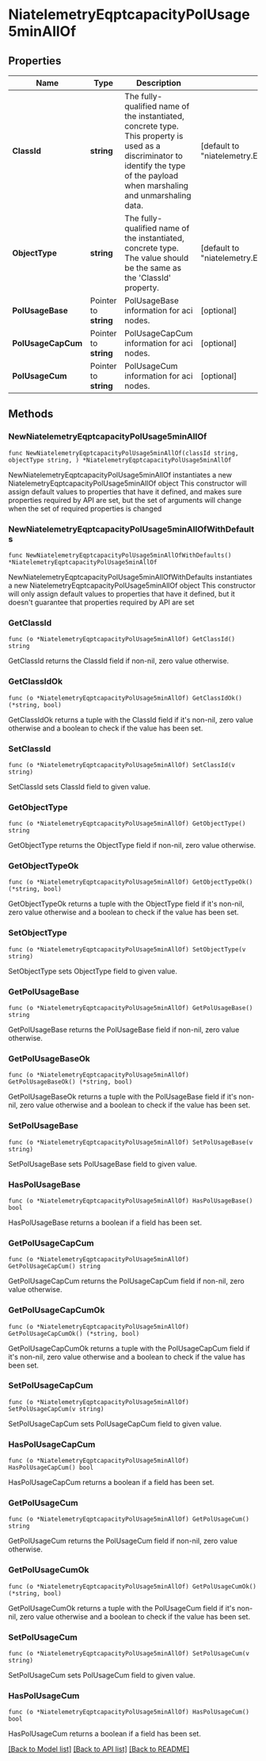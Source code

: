 # NiatelemetryEqptcapacityPolUsage5minAllOf

## Properties

Name | Type | Description | Notes
------------ | ------------- | ------------- | -------------
**ClassId** | **string** | The fully-qualified name of the instantiated, concrete type. This property is used as a discriminator to identify the type of the payload when marshaling and unmarshaling data. | [default to "niatelemetry.EqptcapacityPolUsage5min"]
**ObjectType** | **string** | The fully-qualified name of the instantiated, concrete type. The value should be the same as the &#39;ClassId&#39; property. | [default to "niatelemetry.EqptcapacityPolUsage5min"]
**PolUsageBase** | Pointer to **string** | PolUsageBase information for aci nodes. | [optional] 
**PolUsageCapCum** | Pointer to **string** | PolUsageCapCum information for aci nodes. | [optional] 
**PolUsageCum** | Pointer to **string** | PolUsageCum information for aci nodes. | [optional] 

## Methods

### NewNiatelemetryEqptcapacityPolUsage5minAllOf

`func NewNiatelemetryEqptcapacityPolUsage5minAllOf(classId string, objectType string, ) *NiatelemetryEqptcapacityPolUsage5minAllOf`

NewNiatelemetryEqptcapacityPolUsage5minAllOf instantiates a new NiatelemetryEqptcapacityPolUsage5minAllOf object
This constructor will assign default values to properties that have it defined,
and makes sure properties required by API are set, but the set of arguments
will change when the set of required properties is changed

### NewNiatelemetryEqptcapacityPolUsage5minAllOfWithDefaults

`func NewNiatelemetryEqptcapacityPolUsage5minAllOfWithDefaults() *NiatelemetryEqptcapacityPolUsage5minAllOf`

NewNiatelemetryEqptcapacityPolUsage5minAllOfWithDefaults instantiates a new NiatelemetryEqptcapacityPolUsage5minAllOf object
This constructor will only assign default values to properties that have it defined,
but it doesn't guarantee that properties required by API are set

### GetClassId

`func (o *NiatelemetryEqptcapacityPolUsage5minAllOf) GetClassId() string`

GetClassId returns the ClassId field if non-nil, zero value otherwise.

### GetClassIdOk

`func (o *NiatelemetryEqptcapacityPolUsage5minAllOf) GetClassIdOk() (*string, bool)`

GetClassIdOk returns a tuple with the ClassId field if it's non-nil, zero value otherwise
and a boolean to check if the value has been set.

### SetClassId

`func (o *NiatelemetryEqptcapacityPolUsage5minAllOf) SetClassId(v string)`

SetClassId sets ClassId field to given value.


### GetObjectType

`func (o *NiatelemetryEqptcapacityPolUsage5minAllOf) GetObjectType() string`

GetObjectType returns the ObjectType field if non-nil, zero value otherwise.

### GetObjectTypeOk

`func (o *NiatelemetryEqptcapacityPolUsage5minAllOf) GetObjectTypeOk() (*string, bool)`

GetObjectTypeOk returns a tuple with the ObjectType field if it's non-nil, zero value otherwise
and a boolean to check if the value has been set.

### SetObjectType

`func (o *NiatelemetryEqptcapacityPolUsage5minAllOf) SetObjectType(v string)`

SetObjectType sets ObjectType field to given value.


### GetPolUsageBase

`func (o *NiatelemetryEqptcapacityPolUsage5minAllOf) GetPolUsageBase() string`

GetPolUsageBase returns the PolUsageBase field if non-nil, zero value otherwise.

### GetPolUsageBaseOk

`func (o *NiatelemetryEqptcapacityPolUsage5minAllOf) GetPolUsageBaseOk() (*string, bool)`

GetPolUsageBaseOk returns a tuple with the PolUsageBase field if it's non-nil, zero value otherwise
and a boolean to check if the value has been set.

### SetPolUsageBase

`func (o *NiatelemetryEqptcapacityPolUsage5minAllOf) SetPolUsageBase(v string)`

SetPolUsageBase sets PolUsageBase field to given value.

### HasPolUsageBase

`func (o *NiatelemetryEqptcapacityPolUsage5minAllOf) HasPolUsageBase() bool`

HasPolUsageBase returns a boolean if a field has been set.

### GetPolUsageCapCum

`func (o *NiatelemetryEqptcapacityPolUsage5minAllOf) GetPolUsageCapCum() string`

GetPolUsageCapCum returns the PolUsageCapCum field if non-nil, zero value otherwise.

### GetPolUsageCapCumOk

`func (o *NiatelemetryEqptcapacityPolUsage5minAllOf) GetPolUsageCapCumOk() (*string, bool)`

GetPolUsageCapCumOk returns a tuple with the PolUsageCapCum field if it's non-nil, zero value otherwise
and a boolean to check if the value has been set.

### SetPolUsageCapCum

`func (o *NiatelemetryEqptcapacityPolUsage5minAllOf) SetPolUsageCapCum(v string)`

SetPolUsageCapCum sets PolUsageCapCum field to given value.

### HasPolUsageCapCum

`func (o *NiatelemetryEqptcapacityPolUsage5minAllOf) HasPolUsageCapCum() bool`

HasPolUsageCapCum returns a boolean if a field has been set.

### GetPolUsageCum

`func (o *NiatelemetryEqptcapacityPolUsage5minAllOf) GetPolUsageCum() string`

GetPolUsageCum returns the PolUsageCum field if non-nil, zero value otherwise.

### GetPolUsageCumOk

`func (o *NiatelemetryEqptcapacityPolUsage5minAllOf) GetPolUsageCumOk() (*string, bool)`

GetPolUsageCumOk returns a tuple with the PolUsageCum field if it's non-nil, zero value otherwise
and a boolean to check if the value has been set.

### SetPolUsageCum

`func (o *NiatelemetryEqptcapacityPolUsage5minAllOf) SetPolUsageCum(v string)`

SetPolUsageCum sets PolUsageCum field to given value.

### HasPolUsageCum

`func (o *NiatelemetryEqptcapacityPolUsage5minAllOf) HasPolUsageCum() bool`

HasPolUsageCum returns a boolean if a field has been set.


[[Back to Model list]](../README.md#documentation-for-models) [[Back to API list]](../README.md#documentation-for-api-endpoints) [[Back to README]](../README.md)


